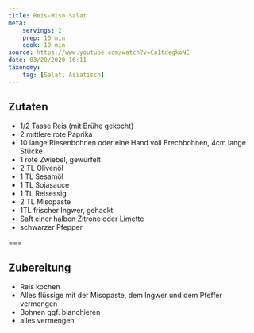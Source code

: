 ```yaml
---
title: Reis-Miso-Salat
meta:
    servings: 2
    prep: 10 min
    cook: 10 min
source: https://www.youtube.com/watch?v=CaItdegkoNE
date: 03/20/2020 16:11
taxonomy:
    tag: [Salat, Asiatisch]
---
```

## Zutaten

* 1/2 Tasse Reis (mit Brühe gekocht)
* 2 mittlere rote Paprika
* 10 lange Riesenbohnen oder eine Hand voll Brechbohnen, 4cm lange Stücke
* 1 rote Zwiebel, gewürfelt
* 2 TL Olivenöl
* 1 TL Sesamöl
* 1 TL Sojasauce
* 1 TL Reisessig
* 2 TL Misopaste
* 1TL frischer Ingwer, gehackt
* Saft einer halben Zitrone oder Limette
* schwarzer Pfepper

===

## Zubereitung

* Reis kochen
* Alles flüssige mit der Misopaste, dem Ingwer und dem Pfeffer vermengen
* Bohnen ggf. blanchieren
* alles vermengen
